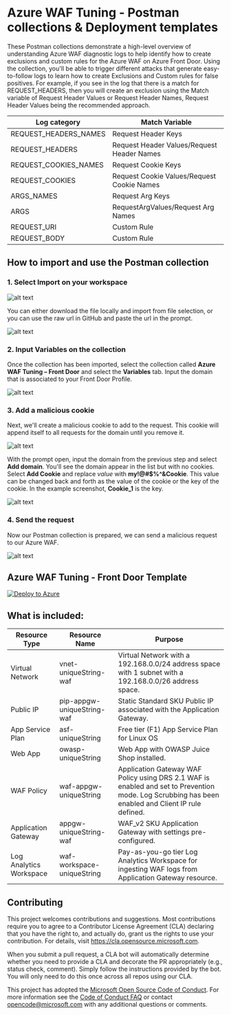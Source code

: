 # Azure WAF Tuning - Postman collections & Deployment templates

These Postman collections demonstrate a high-level overview of understanding Azure WAF diagnostic logs to help identify how to create exclusions and custom rules for the Azure WAF on Azure Front Door. Using the collection, you'll be able to trigger different attacks that generate easy-to-follow logs to learn how to create Exclusions and Custom rules for false positives. For example, if you see in the log that there is a match for REQUEST_HEADERS, then you will create an exclusion using the Match variable of Request Header Values or Request Header Names, Request Header Values being the recommended approach.

| Log category | Match Variable |
|--------------|--------------------|
| REQUEST_HEADERS_NAMES | Request Header Keys |
| REQUEST_HEADERS | Request Header Values/Request Header Names |
| REQUEST_COOKIES_NAMES | Request Cookie Keys |
| REQUEST_COOKIES | Request Cookie Values/Request Cookie Names |
| ARGS_NAMES | Request Arg Keys |
| ARGS | RequestArgValues/Request Arg Names |
| REQUEST_URI | Custom Rule |
| REQUEST_BODY | Custom Rule |


## How to import and use the Postman collection

### 1. Select Import on your workspace

![alt text](https://github.com/Azure/Azure-Network-Security/blob/master/Azure%20WAF/Postman%20-%20Collections%20for%20Azure%20WAF/Images/Postman-Import.png?raw=true "Import")

You can either download the file locally and import from file selection, or you can use the raw url in GitHub and paste the url in the prompt.

![alt text](https://github.com/Azure/Azure-Network-Security/blob/master/Azure%20WAF/Postman%20-%20Collections%20for%20Azure%20WAF/Images/Postman-Import-Step.png?raw=true "Import Step")

### 2. Input Variables on the collection
Once the collection has been imported, select the collection called **Azure WAF Tuning – Front Door** and select the **Variables** tab. Input the domain that is associated to your Front Door Profile.

![alt text](https://github.com/Azure/Azure-Network-Security/blob/master/Azure%20WAF/Postman%20-%20Collections%20for%20Azure%20WAF/Images/Postman-DomainVariable.png?raw=true "Variables")

### 3. Add a malicious cookie
Next, we'll create a malicious cookie to add to the request. This cookie will append itself to all requests for the domain until you remove it. 

![alt text](https://github.com/Azure/Azure-Network-Security/blob/master/Azure%20WAF/Postman%20-%20Collections%20for%20Azure%20WAF/Images/Postman-Cookie.png?raw=true "Cookie")

With the prompt open, input the domain from the previous step and select **Add domain**. You'll see the domain appear in the list but with no cookies. Select **Add Cookie** and replace *value* with **my!@#$%^&Cookie**. This value can be changed back and forth as the value of the cookie or the key of the cookie. In the example screenshot, **Cookie_1** is the key.

![alt text](https://github.com/Azure/Azure-Network-Security/blob/master/Azure%20WAF/Postman%20-%20Collections%20for%20Azure%20WAF/Images/Postman-Cookie-Value.png?raw=true "Cookie Add")

### 4. Send the request
Now our Postman collection is prepared, we can send a malicious request to our Azure WAF.

![alt text](https://github.com/Azure/Azure-Network-Security/blob/master/Azure%20WAF/Postman%20-%20Collections%20for%20Azure%20WAF/Images/Postman-RequestSent.png?raw=true "Request")


## Azure WAF Tuning - Front Door Template
[![Deploy to Azure](https://aka.ms/deploytoazurebutton)](https://portal.azure.com/#create/Microsoft.Template/uri/https%3A%2F%2Fraw.githubusercontent.com%2FAzure%2FAzure-Network-Security%2Fmaster%2FAzure%2520WAF%2FPostman%2520-%2520Collections%2520for%2520Azure%2520WAF%2FSensitive%2520Data%2FLab%2520Templates%2FAzureWAF-SensitiveData-ARM.json)

## What is included:

| Resource Type | Resource Name | Purpose |
|---------------|---------------|---------|
| Virtual Network |  vnet-uniqueString-waf | Virtual Network with a 192.168.0.0/24 address space with 1 subnet with a 192.168.0.0/26 address space. |
| Public IP |  pip-appgw-uniqueString-waf | Static Standard SKU Public IP associated with the Application Gateway. |
| App Service Plan |  asf-uniqueString | Free tier (F1) App Service Plan for Linux OS |
| Web App |  owasp-uniqueString | Web App with OWASP Juice Shop installed. |
| WAF Policy |  waf-appgw-uniqueString | Application Gateway WAF Policy using DRS 2.1 WAF is enabled and set to Prevention mode. Log Scrubbing has been enabled and Client IP rule defined. |
| Application Gateway | appgw-uniqueString-waf | WAF_v2 SKU Application Gateway with settings pre-configured. |
| Log Analytics Workspace | waf-workspace-uniqueString | Pay-as-you-go tier Log Analytics Workspace for ingesting WAF logs from Application Gateway resource. |

## Contributing

This project welcomes contributions and suggestions.  Most contributions require you to agree to a
Contributor License Agreement (CLA) declaring that you have the right to, and actually do, grant us
the rights to use your contribution. For details, visit https://cla.opensource.microsoft.com.

When you submit a pull request, a CLA bot will automatically determine whether you need to provide
a CLA and decorate the PR appropriately (e.g., status check, comment). Simply follow the instructions
provided by the bot. You will only need to do this once across all repos using our CLA.

This project has adopted the [Microsoft Open Source Code of Conduct](https://opensource.microsoft.com/codeofconduct/).
For more information see the [Code of Conduct FAQ](https://opensource.microsoft.com/codeofconduct/faq/) or
contact [opencode@microsoft.com](mailto:opencode@microsoft.com) with any additional questions or comments.
